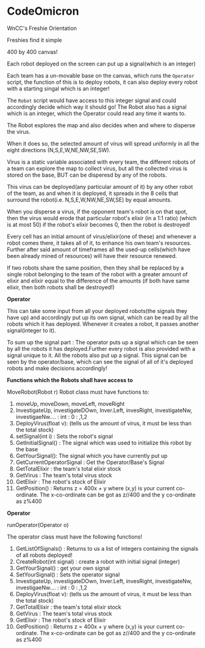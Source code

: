 # CodeOmicron

WnCC's Freshie Orientation

Freshies find it simple

400 by 400 canvas!

Each robot deployed on the screen can put up a signal(which is an integer)

Each team has a un-movable base on the canvas, which runs the ```Operator``` script, the function of this is to deploy robots, it can also deploy every robot with a starting singal which is an integer!

The ```Robot``` script would have access to this integer signal and could accordingly decide which way it should go!
The Robot also has a signal which is an integer, which the Operator could read any time it wants to.

The Robot explores the map and also decides when and where to disperse the virus.

When it does so, the selected amount of virus will spread uniformly in all the eight directions (N,S,E,W,NE,NW,SE,SW).

Virus is a static variable associated with every team, the different robots of a team can explore the map to collect virus, but all the collected virus is stored on the base, BUT can be disperesd by any of the robots.

This virus can be deployed(any particular amount of it) by any other robot of the team, as and when it is deployed, it spreads in the 8 cells that surround the robot(i.e. N,S,E,W,NW,NE,SW,SE) by equal amounts.

When you disperse a virus, if the opponent team's robot is on that spot, then the virus would erode that particular robot's elixir (in a 1:1 ratio) (which is at most 50) if the robot's elixir becomes 0, then the robot is destroyed!

Every cell has an initial amount of virus/elixir(one of these) and whenever a robot comes there, it takes all of it, to enhance his own team's resources. Further after said amount of timeframes all the used-up cells(which have been already mined of resources) will have their resource renewed.

If two robots share the same position, then they shall be replaced by a single robot belonging to the team of the robot with a greater amount of elixir and elixir equal to the difference of the amounts (if both have same elixir, then both robots shall be destroyed!)


**Operator**

This can take some input from all your deployed robots(the signals they have up) and accordingly put up its own signal, which can be read by all the robots which it has deployed. Whenever it creates a robot, it passes another signal(integer to it).

To sum up the signal part : The operator puts up a signal which can be seen by all the robots it has deployed.Further every robot is also provided with a signal unique to it. All the robots also put up a signal. This signal can be seen by the operator/base, which can see the signal of all of it's deployed robots and make decisions accordingly!

**Functions which the Robots shall have access to**

MoveRobot(Robot r)
Robot class must have functions to:

1. moveUp, moveDown, moveLeft, moveRight
2. InvestigateUp, investigateDOwn, Inver.Left, invesRight, investigateNw, investigaeNw.... : int : 0 : ,1,2
3. DeployVirus(float v): (tells us the amount of virus, it must be less than the total stock)
4. setSignal(int i) : Sets the robot's signal
5. GetInitialSignal() : The signal which was used to initialize this robot by the base
6. GetYourSignal(): The signal which you have currently put up
7. GetCurrentOperatorSignal : Get the Operator/Base's Signal
8. GetTotalElixir : the team's total elixir stock
9. GetVirus : The team's total virus stock
10. GetElixir : The robot's stock of Elixir
11. GetPosition() : Returns z = 400x + y where (x,y) is your current co-ordinate. The x-co-ordinate can be got as z//400 and the y co-ordinate as z%400

**Operator**

runOperator(Operator o)

The operator class must have the following functions!

1. GetListOfSignals() : Returns to us a list of integers containing the signals of all robots deployed!
2. CreateRobot(int signal) : create a robot with initial signal (integer)
3. GetYourSignal() : get your own signal
4. SetYourSignal() : Sets the operator signal
5. InvestigateUp, investigateDOwn, Inver.Left, invesRight, investigateNw, investigaeNw.... : int : 0 : ,1,2
6. DeployVirus(float v): (tells us the amount of virus, it must be less than the total stock)
7. GetTotalElixir : the team's total elixir stock
8. GetVirus : The team's total virus stock
9. GetElixir : The robot's stock of Elixir
10. GetPosition() : Returns z = 400x + y where (x,y) is your current co-ordinate. The x-co-ordinate can be got as z//400 and the y co-ordinate as z%400
